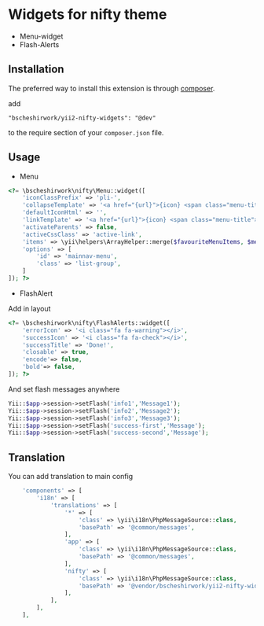 # Widgets for nifty theme

 * Menu-widget
 * Flash-Alerts

## Installation

The preferred way to install this extension is through [composer](http://getcomposer.org/download/).

add

```
"bscheshirwork/yii2-nifty-widgets": "@dev"
```

to the require section of your `composer.json` file.



## Usage
* Menu
```php
<?= \bscheshirwork\nifty\Menu::widget([
    'iconClassPrefix' => 'pli-',
    'collapseTemplate' => '<a href="{url}">{icon} <span class="menu-title">{label}</span> <i class="arrow"></i></a>',
    'defaultIconHtml' => '',
    'linkTemplate' => '<a href="{url}">{icon} <span class="menu-title">{label}</span></a>',
    'activateParents' => false,
    'activeCssClass' => 'active-link',
    'items' => \yii\helpers\ArrayHelper::merge($favouriteMenuItems, $menuItems),
    'options' => [
        'id' => 'mainnav-menu',
        'class' => 'list-group',
    ]
]); ?>
```

* FlashAlert

Add in layout

```php
<?= \bscheshirwork\nifty\FlashAlerts::widget([
    'errorIcon' => '<i class="fa fa-warning"></i>',
    'successIcon' => '<i class="fa fa-check"></i>',
    'successTitle' => 'Done!',
    'closable' => true,
    'encode'=> false,
    'bold'=> false,
]); ?>
```

And set flash messages anywhere

```php
Yii::$app->session->setFlash('info1','Message1');
Yii::$app->session->setFlash('info2','Message2');
Yii::$app->session->setFlash('info3','Message3');
Yii::$app->session->setFlash('success-first','Message');
Yii::$app->session->setFlash('success-second','Message');
```

## Translation

You can add translation to main config
```php
    'components' => [
        'i18n' => [
            'translations' => [
                '*' => [
                    'class' => \yii\i18n\PhpMessageSource::class,
                    'basePath' => '@common/messages',
                ],
                'app' => [
                    'class' => \yii\i18n\PhpMessageSource::class,
                    'basePath' => '@common/messages',
                ],
                'nifty' => [
                    'class' => \yii\i18n\PhpMessageSource::class,
                    'basePath' => '@vendor/bscheshirwork/yii2-nifty-widgets/messages',
                ],
            ],
        ],
    ],

```